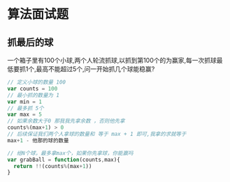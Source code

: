 
# 算法面试题

## 抓最后的球
一个箱子里有100个小球,两个人轮流抓球,以抓到第100个的为赢家,每一次抓球最低要抓1个,最高不能超过5个,问一开始抓几个球能稳赢?

``` js
// 定义小球的数量 100
var counts = 100
// 最小抓的数量为 1
var min = 1
// 最多抓 5个
var max = 5 
// 如果余数大于0 那我我先拿余数 ，否则他先拿
counts%(max+1) > 0  
// 后续保证我们两个人拿球的数量和 等于 max + 1 即可,我拿的求就等于
max+1 - 他那的球的数量
```
``` js
// 给N个球，最多拿max个，如果你先拿球，你能赢吗
var grabBall = function(counts,max){
  return !!(counts%(max+1))
}
```
